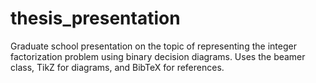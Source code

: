# thesis_presentation
Graduate school presentation on the topic of representing the integer factorization problem using binary decision diagrams. Uses the beamer class, TikZ for diagrams, and BibTeX for references.
